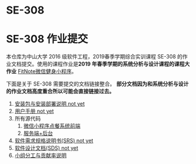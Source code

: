 # SE-308

# SE-308 作业提交



本仓库为中山大学 2016 级软件工程，2019春季学期综合实训课程 SE-308 的作业文档提交。使用的课程作业是**2019 年春季学期的系统分析与设计课程的课程大作业** [FitNote微信健身小程序](https://github.com/fitnote/FitDoc)。



下面是关于 SE-308 需要提交的文档链接整合。 **部分文档因为和系统分析与设计的作业文档高度重合所以可能会直接链接过去。**



1. [安装包与安装部署说明 not yet](安装包与安装部署说明)
2. [用户手册 not yet ](用户手册)
3. 所有源代码
   1. [微信小程序点餐系统前端](https://github.com/fitnote/FitNote)
   2. [服务端+后台](https://github.com/fitnote/FitRear)
4. [软件需求规格说明书(SRS) not yet](软件需求规格说明书.md)
5. [软件设计文档(SDS) not yet](软件设计文档)
6. [小组分工与贡献率说明](小组分工及贡献率说明.md)



